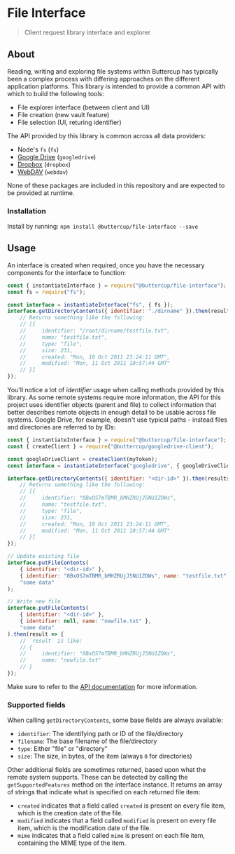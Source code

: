 # File Interface
> Client request library interface and explorer

## About

Reading, writing and exploring file systems within Buttercup has typically been a complex process with differing approaches on the different application platforms. This library is intended to provide a common API with which to build the following tools:

 * File explorer interface (between client and UI)
 * File creation (new vault feature)
 * File selection (UI, returing identifier)

The API provided by this library is common across all data providers:

 * Node's `fs` (`fs`)
 * [Google Drive](https://github.com/buttercup/googledrive-client) (`googledrive`)
 * [Dropbox](https://github.com/buttercup/dropbox-client) (`dropbox`)
 * [WebDAV](https://github.com/perry-mitchell/webdav-client) (`webdav`)

None of these packages are included in this repository and are expected to be provided at runtime.

### Installation

Install by running: `npm install @buttercup/file-interface --save`

## Usage

An interface is created when required, once you have the necessary components for the interface to function:

```javascript
const { instantiateInterface } = require("@buttercup/file-interface");
const fs = require("fs");

const interface = instantiateInterface("fs", { fs });
interface.getDirectoryContents({ identifier: "./dirname" }).then(results => {
    // Returns something like the following:
    // [{
    //     identifier: "/root/dirname/testfile.txt",
    //     name: "testfile.txt",
    //     type: "file",
    //     size: 231,
    //     created: "Mon, 10 Oct 2011 23:24:11 GMT",
    //     modified: "Mon, 11 Oct 2011 10:57:44 GMT"
    // }]
});
```

You'll notice a lot of _identifier_ usage when calling methods provided by this library. As some remote systems require more information, the API for this project uses identifier objects (parent and file) to collect information that better describes remote objects in enough detail to be usable across file systems. Google Drive, for example, doesn't use typical paths - instead files and directories are referred to by IDs:

```javascript
const { instantiateInterface } = require("@buttercup/file-interface");
const { createClient } = require("@buttercup/googledrive-client");

const googleDriveClient = createClient(myToken);
const interface = instantiateInterface("googledrive", { googleDriveClient });

interface.getDirectoryContents({ identifier: "<dir-id>" }).then(results => {
    // Returns something like the following:
    // [{
    //     identifier: "0BxOS7mTBMR_bMHZRUjJ5NU1ZOWs",
    //     name: "testfile.txt",
    //     type: "file",
    //     size: 231,
    //     created: "Mon, 10 Oct 2011 23:24:11 GMT",
    //     modified: "Mon, 11 Oct 2011 10:57:44 GMT"
    // }]
});

// Update existing file
interface.putFileContents(
    { identifier: "<dir-id>" },
    { identifier: "0BxOS7mTBMR_bMHZRUjJ5NU1ZOWs", name: "testfile.txt" },
    "some data"
);

// Write new file
interface.putFileContents(
    { identifier: "<dir-id>" },
    { identifier: null, name: "newfile.txt" },
    "some data"
).then(result => {
    // `result` is like:
    // {
    //     identifier: "0BxOS7mTBMR_bMHZRUjJ5NU1ZOWs",
    //     name: "newfile.txt"
    // }
});
```

Make sure to refer to the [API documentation](API.md) for more information.

### Supported fields

When calling `getDirectoryContents`, some base fields are always available:

 * `identifier`: The identifying path or ID of the file/directory
 * `filename`: The base filename of the file/directory
 * `type`: Either "file" or "directory"
 * `size`: The size, in bytes, of the item (always `0` for directories)

Other additional fields are sometimes returned, based upon what the remote system supports. These can be detected by calling the `getSupportedFeatures` method on the interface instance. It returns an array of strings that indicate what is specified on each returned file item:

 * `created` indicates that a field called `created` is present on every file item, which is the creation date of the file.
 * `modified` indicates that a field called `modified` is present on every file item, which is the modification date of the file.
 * `mime` indicates that a field called `mime` is present on each file item, containing the MIME type of the item.
